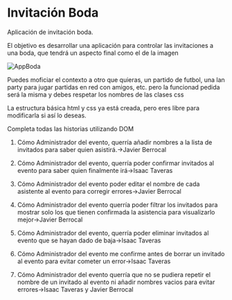 # Invitación Boda

Aplicación de invitación boda.

El objetivo es desarrollar una aplicación para controlar las invitaciones a una boda, que tendrá un aspecto final como el de la imagen

![AppBoda](images/appBoda.png)

Puedes moficiar el contexto a otro que quieras, un partido de futbol, una lan party para jugar partidas en red con amigos, etc. 
pero la funcionad pedida será la misma y debes respetar los nombres de las clases css

La estructura básica html y css ya está creada, pero eres libre para modificarla si así lo deseas.

Completa todas las historias utilizando DOM

1) Cómo Administrador del evento, querría añadir nombres a la lista de invitados para saber quien asistirá.->Javier Berrocal

2) Cómo Administrador del evento, querría poder confirmar invitados al evento para saber quien finalmente irá->Isaac Taveras

3) Cómo Administrador del evento poder editar el nombre de cada asistente al evento para corregir errores->Javier Berrocal

4) Cómo Administrador del evento querría poder filtrar los invitados para mostrar solo los que tienen confirmada la asistencia para visualizarlo mejor->Javier Berrocal

5) Cómo Administrador del evento, querría poder eliminar invitados al evento que se hayan dado de baja->Isaac Taveras

6) Cómo Administrador del evento me confirme antes de borrar un invitado al evento para evitar cometer un error->Isaac Taveras

7) Cómo Administrador del evento querría que no se pudiera repetir el nombre de un invitado al evento ni añadir nombres vacios para evitar errores->Isaac Taveras y Javier Berrocal

